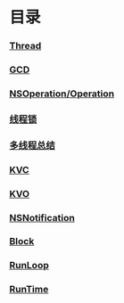 #  目录
### [Thread](https://github.com/WGFcode/WGFcodeNotes/blob/master/WGFcodeNotes/WGReadMe/%E5%A4%9A%E7%BA%BF%E7%A8%8B/NSThread.md)
### [GCD](https://github.com/WGFcode/WGFcodeNotes/blob/master/WGFcodeNotes/WGReadMe/%E5%A4%9A%E7%BA%BF%E7%A8%8B/GCD.md)
### [NSOperation/Operation](https://github.com/WGFcode/WGFcodeNotes/blob/master/WGFcodeNotes/WGReadMe/%E5%A4%9A%E7%BA%BF%E7%A8%8B/NSOperation.md)
### [线程锁](https://github.com/WGFcode/WGFcodeNotes/blob/master/WGFcodeNotes/WGReadMe/%E5%A4%9A%E7%BA%BF%E7%A8%8B/ThreadLock.md)

### [多线程总结](https://github.com/WGFcode/WGFcodeNotes/blob/master/WGFcodeNotes/WGReadMe/%E5%A4%9A%E7%BA%BF%E7%A8%8B/Summary.md)

### [KVC](https://github.com/WGFcode/WGFcodeNotes/blob/master/WGFcodeNotes/WGReadMe/KVC.md)


### [KVO](https://github.com/WGFcode/WGFcodeNotes/blob/master/WGFcodeNotes/WGReadMe/KVO.md)


### [NSNotification](https://github.com/WGFcode/WGFcodeNotes/blob/master/WGFcodeNotes/WGReadMe/NSNotification.md)


### [Block](https://github.com/WGFcode/WGFcodeNotes/blob/master/WGFcodeNotes/WGReadMe/Block.md)


### [RunLoop](https://github.com/WGFcode/WGFcodeNotes/blob/master/WGFcodeNotes/WGReadMe/RunLoop.md)


### [RunTime](https://github.com/WGFcode/WGFcodeNotes/blob/master/WGFcodeNotes/WGReadMe/RunTime.md)
